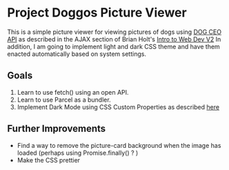 # Project Doggos Picture Viewer

This is a simple picture viewer for viewing pictures of dogs using [DOG CEO API](https://dog.ceo/dog-api/) as described in the AJAX section of Brian Holt's [Intro to Web Dev V2](https://btholt.github.io/intro-to-web-dev-v2/ajax) In addition, I am going to implement light and dark CSS theme and have them enacted automatically based on system settings. 

## Goals
1. Learn to use fetch() using an open API.
2. Learn to use Parcel as a bundler. 
3. Implement Dark Mode using CSS Custom Properties as described [here](https://css-tricks.com/a-complete-guide-to-dark-mode-on-the-web/)

## Further Improvements
* Find a way to remove the picture-card background when the image has loaded (perhaps using Promise.finally() ? )
* Make the CSS prettier